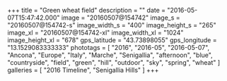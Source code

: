 +++
title = "Green wheat field"
description = ""
date = "2016-05-07T15:47:42.000"
image = "20160507@154742"
image_s = "20160507@154742-s"
image_width_s = "400"
image_height_s = "265"
image_xl = "20160507@154742-xl"
image_width_xl = "1024"
image_height_xl = "678"
gps_latitude = "43.73898055"
gps_longitude = "13.1529083333333"
phototags = [ "2016", "2016-05", "2016-05-07", "Ancona", "Europe", "Italy", "Marche", "Senigallia", "afternoon", "blue", "countryside", "field", "green", "hill", "outdoor", "sky", "spring", "wheat" ]
galleries = [ "2016 Timeline", "Senigallia Hills" ]
+++
